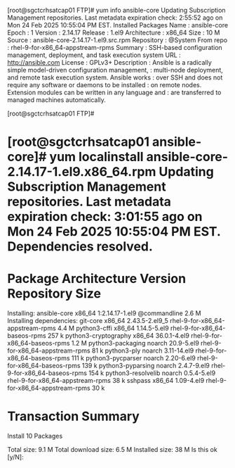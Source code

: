 [root@sgctcrhsatcap01 FTP]# yum info ansible-core
Updating Subscription Management repositories.
Last metadata expiration check: 2:55:52 ago on Mon 24 Feb 2025 10:55:04 PM EST.
Installed Packages
Name         : ansible-core
Epoch        : 1
Version      : 2.14.17
Release      : 1.el9
Architecture : x86_64
Size         : 10 M
Source       : ansible-core-2.14.17-1.el9.src.rpm
Repository   : @System
From repo    : rhel-9-for-x86_64-appstream-rpms
Summary      : SSH-based configuration management, deployment, and task execution system
URL          : http://ansible.com
License      : GPLv3+
Description  : Ansible is a radically simple model-driven configuration management,
             : multi-node deployment, and remote task execution system. Ansible works
             : over SSH and does not require any software or daemons to be installed
             : on remote nodes. Extension modules can be written in any language and
             : are transferred to managed machines automatically.

[root@sgctcrhsatcap01 FTP]#


[root@sgctcrhsatcap01 ansible-core]# yum localinstall ansible-core-2.14.17-1.el9.x86_64.rpm
Updating Subscription Management repositories.
Last metadata expiration check: 3:01:55 ago on Mon 24 Feb 2025 10:55:04 PM EST.
Dependencies resolved.
=============================================================================================================================
 Package                        Architecture     Version                    Repository                                  Size
=============================================================================================================================
Installing:
 ansible-core                   x86_64           1:2.14.17-1.el9            @commandline                               2.6 M
Installing dependencies:
 git-core                       x86_64           2.43.5-2.el9_5             rhel-9-for-x86_64-appstream-rpms           4.4 M
 python3-cffi                   x86_64           1.14.5-5.el9               rhel-9-for-x86_64-baseos-rpms              257 k
 python3-cryptography           x86_64           36.0.1-4.el9               rhel-9-for-x86_64-baseos-rpms              1.2 M
 python3-packaging              noarch           20.9-5.el9                 rhel-9-for-x86_64-appstream-rpms            81 k
 python3-ply                    noarch           3.11-14.el9                rhel-9-for-x86_64-baseos-rpms              111 k
 python3-pycparser              noarch           2.20-6.el9                 rhel-9-for-x86_64-baseos-rpms              139 k
 python3-pyparsing              noarch           2.4.7-9.el9                rhel-9-for-x86_64-baseos-rpms              154 k
 python3-resolvelib             noarch           0.5.4-5.el9                rhel-9-for-x86_64-appstream-rpms            38 k
 sshpass                        x86_64           1.09-4.el9                 rhel-9-for-x86_64-appstream-rpms            30 k

Transaction Summary
=============================================================================================================================
Install  10 Packages

Total size: 9.1 M
Total download size: 6.5 M
Installed size: 38 M
Is this ok [y/N]:

